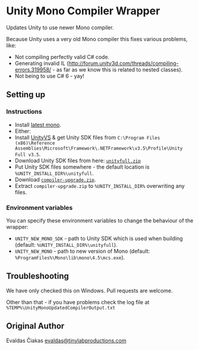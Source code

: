 # Unity Mono Compiler Wrapper

Updates Unity to use newer Mono compiler. 

Because Unity uses a very old Mono compiler this fixes various problems, like:
* Not compiling perfectly valid C# code.
* Generating invalid IL (http://forum.unity3d.com/threads/compiling-errors.319958/ - as far as we know this is related to nested classes).
* Not being to use C# 6 - yay!

## Setting up

### Instructions
- Install [latest mono](http://www.mono-project.com/download/).
- Either:
 - Install [UnityVS](http://unityvs.com/) & get Unity SDK files from `C:\Program Files (x86)\Reference Assemblies\Microsoft\Framework\.NETFramework\v3.5\Profile\Unity Full v3.5`.
 - Download Unity SDK files from here: [`unityfull.zip`](https://github.com/tinylabproductions/unity-mono-compiler-wrapper/releases/)
- Put Unity SDK files somewhere - the default location is `%UNITY_INSTALL_DIR%\unityfull`.
- Download [`compiler-upgrade.zip`](https://github.com/tinylabproductions/unity-mono-compiler-wrapper/releases/).
- Extract `compiler-upgrade.zip` to `%UNITY_INSTALL_DIR%` overwriting any files.

### Environment variables

You can specify these environment variables to change the behaviour of the wrapper:

* `UNITY_NEW_MONO_SDK` - path to Unity SDK which is used when building (default: `%UNITY_INSTALL_DIR%\unityfull`).
* `UNITY_NEW_MONO` - path to new version of Mono (default: `%ProgramFiles%\Mono\lib\mono\4.5\mcs.exe`).

## Troubleshooting

We have only checked this on Windows. Pull requests are welcome.

Other than that - if you have problems check the log file at `%TEMP%\UnityMonoUpdatedCompilerOutput.txt`

## Original Author

Evaldas Čiakas <evaldas@tinylabproductions.com>
